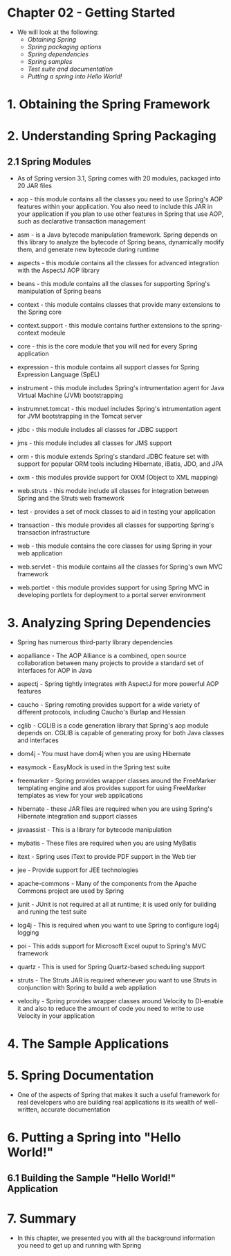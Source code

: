 # Chapter 02 - Getting Started
* We will look at the following:
	* *Obtaining Spring*
	* *Spring packaging options*
	* *Spring dependencies*
	* *Spring samples*
	* *Test suite and documentation*
	* *Putting a spring into Hello World!*
	
# 1. Obtaining the Spring Framework

# 2. Understanding Spring Packaging

## 2.1 Spring Modules
* As of Spring version 3.1, Spring comes with 20 modules, packaged into 20 JAR files

* aop - this module contains all the classes you need to use Spring's AOP features within your application. You also need to include this JAR in your application if you plan to use other features in Spring that use AOP, such as declarative transaction management

* asm - is a Java bytecode manipulation framework. Spring depends on this library to analyze the bytecode of Spring beans, dynamically modify them, and generate new bytecode during runtime

* aspects - this module contains all the classes for advanced integration with the AspectJ AOP library

* beans - this module contains all the classes for supporting Spring's manipulation of Spring beans

* context - this module contains classes that provide many extensions to the Spring core

* context.support - this module contains further extensions to the spring-context modeule

* core - this is the core module that you will ned for every Spring application

* expression - this module contains all support classes for Spring Expression Language (SpEL)

* instrument - this module includes Spring's intrumentation agent for Java Virtual Machine (JVM) bootstrapping

* instrumnet.tomcat - this moduel includes Spring's intrumentation agent for JVM bootstrapping in the Tomcat server

* jdbc - this module includes all classes for JDBC support

* jms - this module includes all classes for JMS support

* orm - this module extends Spring's standard JDBC feature set with support for popular ORM tools including Hibernate, iBatis, JDO, and JPA

* oxm - this modules provide support for OXM (Object to XML mapping)

* web.struts - this module include all classes for integration between Spring and the Struts web framework

* test - provides a set of mock classes to aid in testing your application

* transaction - this module provides all classes for supporting Spring's transaction infrastructure

* web - this module contains the core classes for using Spring in your web application

* web.servlet - this module contains all the classes for Spring's own MVC framework

* web.portlet - this module provides support for using Spring MVC in developing portlets for deployment to a portal server environment

# 3. Analyzing Spring Dependencies
* Spring has numerous third-party library dependencies

* aopalliance - The AOP Alliance is a combined, open source collaboration between many projects to provide a standard set of interfaces for AOP in Java

* aspectj - Spring tightly integrates with AspectJ for more powerful AOP features

* caucho - Spring remoting provides support for a wide variety of different protocols, including Caucho's Burlap and Hessian

* cglib - CGLIB is a code generation library that Spring's aop module depends on. CGLIB is capable of generating proxy for both Java classes and interfaces

* dom4j - You must have dom4j when you are using Hibernate

* easymock - EasyMock is used in the Spring test suite

* freemarker - Spring provides wrapper classes around the FreeMarker templating engine and alos provides support for using FreeMarker templates as view for your web applications

* hibernate - these JAR files are required when you are using Spring's Hibernate integration and support classes

* javaassist - This is a library for bytecode manipulation

* mybatis - These files are required when you are using MyBatis

* itext - Spring uses iText to provide PDF support in the Web tier

* jee - Provide support for JEE technologies

* apache-commons - Many of the components from the Apache Commons project are used by Spring

* junit - JUnit is not required at all at runtime; it is used only for building and runing the test suite

* log4j - This is required when you want to use Spring to configure log4j logging

* poi - This adds support for Microsoft Excel ouput to Spring's MVC framework

* quartz - This is used for Spring Quartz-based scheduling support

* struts - The Struts JAR is required whenever you want to use Struts in conjunction with Spring to build a web appliation

* velocity - Spring provides wrapper classes around Velocity to DI-enable it and also to reduce the amount of code you need to write to use Velocity in your application

# 4. The Sample Applications

# 5. Spring Documentation
* One of the aspects of Spring that makes it such a useful framework for real developers who are building real applications is its wealth of well-written, accurate documentation

# 6. Putting a Spring into "Hello World!"

## 6.1 Building the Sample "Hello World!" Application

# 7. Summary
* In this chapter, we presented you with all the background information you need to get up and running with Spring
